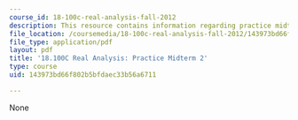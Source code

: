 ```yaml
---
course_id: 18-100c-real-analysis-fall-2012
description: This resource contains information regarding practice midterm 2.
file_location: /coursemedia/18-100c-real-analysis-fall-2012/143973bd66f802b5bfdaec33b56a6711_MIT18_100CF12_mid2practice.pdf
file_type: application/pdf
layout: pdf
title: '18.100C Real Analysis: Practice Midterm 2'
type: course
uid: 143973bd66f802b5bfdaec33b56a6711

---
```

None